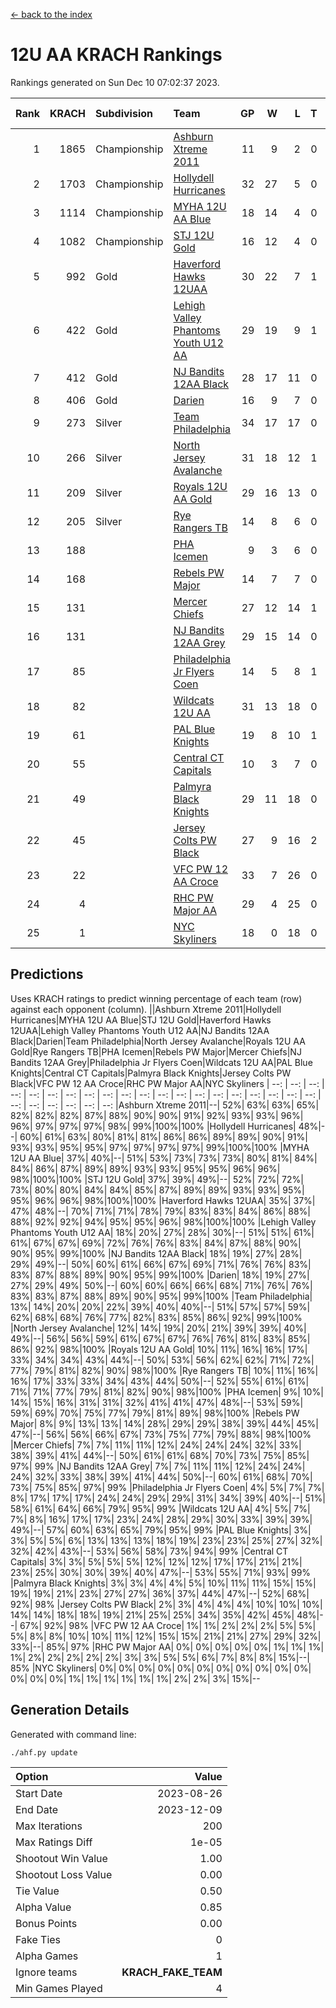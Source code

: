 [<- back to the index](readme.md)
# 12U AA KRACH Rankings
Rankings generated on Sun Dec 10 07:02:37 2023.

Rank|KRACH|Subdivision|Team|GP|W|L|T|OTW|OTL|SoS|Exp Wins|Win Diff
---:|---:|:---|:---|---:|---:|---:|---:|---:|---:|---:|---:|---:
1|1865|Championship|[Ashburn Xtreme 2011](https://gamesheetstats.com/seasons/3659/teams/141121/schedule)|11|9|2|0|0|0|507|9.8|-0.0
2|1703|Championship|[Hollydell Hurricanes](https://gamesheetstats.com/seasons/3659/teams/141133/schedule)|32|27|5|0|4|0|411|27.8|-0.0
3|1114|Championship|[MYHA 12U AA Blue](https://gamesheetstats.com/seasons/3659/teams/141123/schedule)|18|14|4|0|1|1|415|14.8|-0.0
4|1082|Championship|[STJ 12U Gold](https://gamesheetstats.com/seasons/3659/teams/141122/schedule)|16|12|4|0|1|0|466|12.8|-0.0
5|992|Gold|[Haverford Hawks 12UAA](https://gamesheetstats.com/seasons/3659/teams/141127/schedule)|30|22|7|1|2|2|467|23.3|-0.0
6|422|Gold|[Lehigh Valley Phantoms Youth U12 AA](https://gamesheetstats.com/seasons/3659/teams/141129/schedule)|29|19|9|1|0|0|397|20.4|0.0
7|412|Gold|[NJ Bandits 12AA Black](https://gamesheetstats.com/seasons/3659/teams/141126/schedule)|28|17|11|0|0|1|509|17.8|-0.0
8|406|Gold|[Darien](https://gamesheetstats.com/seasons/3659/teams/141125/schedule)|16|9|7|0|1|1|466|9.9|0.0
9|273|Silver|[Team Philadelphia](https://gamesheetstats.com/seasons/3659/teams/141128/schedule)|34|17|17|0|3|4|542|17.9|0.0
10|266|Silver|[North Jersey Avalanche](https://gamesheetstats.com/seasons/3659/teams/141137/schedule)|31|18|12|1|1|2|284|19.4|0.0
11|209|Silver|[Royals 12U AA Gold](https://gamesheetstats.com/seasons/3659/teams/141142/schedule)|29|16|13|0|3|1|356|16.9|0.0
12|205|Silver|[Rye Rangers TB](https://gamesheetstats.com/seasons/3659/teams/141140/schedule)|14|8|6|0|1|1|213|8.9|0.0
13|188||[PHA Icemen](https://gamesheetstats.com/seasons/3659/teams/141145/schedule)|9|3|6|0|0|0|560|3.8|-0.0
14|168||[Rebels PW Major](https://gamesheetstats.com/seasons/3659/teams/141138/schedule)|14|7|7|0|1|0|203|7.9|0.0
15|131||[Mercer Chiefs](https://gamesheetstats.com/seasons/3659/teams/141135/schedule)|27|12|14|1|2|3|335|13.4|0.0
16|131||[NJ Bandits 12AA Grey](https://gamesheetstats.com/seasons/3659/teams/141134/schedule)|29|15|14|0|1|2|263|15.9|0.0
17|85||[Philadelphia Jr Flyers Coen](https://gamesheetstats.com/seasons/3659/teams/141143/schedule)|14|5|8|1|0|0|430|6.4|0.0
18|82||[Wildcats 12U AA](https://gamesheetstats.com/seasons/3659/teams/141136/schedule)|31|13|18|0|0|0|381|13.9|0.0
19|61||[PAL Blue Knights](https://gamesheetstats.com/seasons/3659/teams/141139/schedule)|19|8|10|1|0|1|132|9.4|0.0
20|55||[Central CT Capitals](https://gamesheetstats.com/seasons/3659/teams/141124/schedule)|10|3|7|0|0|2|353|3.9|0.0
21|49||[Palmyra Black Knights](https://gamesheetstats.com/seasons/3659/teams/141130/schedule)|29|11|18|0|1|1|350|11.9|0.0
22|45||[Jersey Colts PW Black](https://gamesheetstats.com/seasons/3659/teams/141141/schedule)|27|9|16|2|1|0|179|10.9|0.0
23|22||[VFC PW 12 AA Croce](https://gamesheetstats.com/seasons/3659/teams/141131/schedule)|33|7|26|0|1|2|496|7.9|0.0
24|4||[RHC PW Major AA](https://gamesheetstats.com/seasons/3659/teams/141132/schedule)|29|4|25|0|0|0|235|4.9|0.0
25|1||[NYC Skyliners](https://gamesheetstats.com/seasons/3659/teams/141144/schedule)|18|0|18|0|0|0|127|0.9|0.0

## Predictions
Uses KRACH ratings to predict winning percentage of each team (row) against each opponent (column).
||Ashburn Xtreme 2011|Hollydell Hurricanes|MYHA 12U AA Blue|STJ 12U Gold|Haverford Hawks 12UAA|Lehigh Valley Phantoms Youth U12 AA|NJ Bandits 12AA Black|Darien|Team Philadelphia|North Jersey Avalanche|Royals 12U AA Gold|Rye Rangers TB|PHA Icemen|Rebels PW Major|Mercer Chiefs|NJ Bandits 12AA Grey|Philadelphia Jr Flyers Coen|Wildcats 12U AA|PAL Blue Knights|Central CT Capitals|Palmyra Black Knights|Jersey Colts PW Black|VFC PW 12 AA Croce|RHC PW Major AA|NYC Skyliners
| --: | --: | --: | --: | --: | --: | --: | --: | --: | --: | --: | --: | --: | --: | --: | --: | --: | --: | --: | --: | --: | --: | --: | --: | --: | --: 
|Ashburn Xtreme 2011|--| 52%| 63%| 63%| 65%| 82%| 82%| 82%| 87%| 88%| 90%| 90%| 91%| 92%| 93%| 93%| 96%| 96%| 97%| 97%| 97%| 98%| 99%|100%|100%
|Hollydell Hurricanes| 48%|--| 60%| 61%| 63%| 80%| 81%| 81%| 86%| 86%| 89%| 89%| 90%| 91%| 93%| 93%| 95%| 95%| 97%| 97%| 97%| 97%| 99%|100%|100%
|MYHA 12U AA Blue| 37%| 40%|--| 51%| 53%| 73%| 73%| 73%| 80%| 81%| 84%| 84%| 86%| 87%| 89%| 89%| 93%| 93%| 95%| 95%| 96%| 96%| 98%|100%|100%
|STJ 12U Gold| 37%| 39%| 49%|--| 52%| 72%| 72%| 73%| 80%| 80%| 84%| 84%| 85%| 87%| 89%| 89%| 93%| 93%| 95%| 95%| 96%| 96%| 98%|100%|100%
|Haverford Hawks 12UAA| 35%| 37%| 47%| 48%|--| 70%| 71%| 71%| 78%| 79%| 83%| 83%| 84%| 86%| 88%| 88%| 92%| 92%| 94%| 95%| 95%| 96%| 98%|100%|100%
|Lehigh Valley Phantoms Youth U12 AA| 18%| 20%| 27%| 28%| 30%|--| 51%| 51%| 61%| 61%| 67%| 67%| 69%| 72%| 76%| 76%| 83%| 84%| 87%| 88%| 90%| 90%| 95%| 99%|100%
|NJ Bandits 12AA Black| 18%| 19%| 27%| 28%| 29%| 49%|--| 50%| 60%| 61%| 66%| 67%| 69%| 71%| 76%| 76%| 83%| 83%| 87%| 88%| 89%| 90%| 95%| 99%|100%
|Darien| 18%| 19%| 27%| 27%| 29%| 49%| 50%|--| 60%| 60%| 66%| 66%| 68%| 71%| 76%| 76%| 83%| 83%| 87%| 88%| 89%| 90%| 95%| 99%|100%
|Team Philadelphia| 13%| 14%| 20%| 20%| 22%| 39%| 40%| 40%|--| 51%| 57%| 57%| 59%| 62%| 68%| 68%| 76%| 77%| 82%| 83%| 85%| 86%| 92%| 99%|100%
|North Jersey Avalanche| 12%| 14%| 19%| 20%| 21%| 39%| 39%| 40%| 49%|--| 56%| 56%| 59%| 61%| 67%| 67%| 76%| 76%| 81%| 83%| 85%| 86%| 92%| 98%|100%
|Royals 12U AA Gold| 10%| 11%| 16%| 16%| 17%| 33%| 34%| 34%| 43%| 44%|--| 50%| 53%| 56%| 62%| 62%| 71%| 72%| 77%| 79%| 81%| 82%| 90%| 98%|100%
|Rye Rangers TB| 10%| 11%| 16%| 16%| 17%| 33%| 33%| 34%| 43%| 44%| 50%|--| 52%| 55%| 61%| 61%| 71%| 71%| 77%| 79%| 81%| 82%| 90%| 98%|100%
|PHA Icemen|  9%| 10%| 14%| 15%| 16%| 31%| 31%| 32%| 41%| 41%| 47%| 48%|--| 53%| 59%| 59%| 69%| 70%| 75%| 77%| 79%| 81%| 89%| 98%|100%
|Rebels PW Major|  8%|  9%| 13%| 13%| 14%| 28%| 29%| 29%| 38%| 39%| 44%| 45%| 47%|--| 56%| 56%| 66%| 67%| 73%| 75%| 77%| 79%| 88%| 98%|100%
|Mercer Chiefs|  7%|  7%| 11%| 11%| 12%| 24%| 24%| 24%| 32%| 33%| 38%| 39%| 41%| 44%|--| 50%| 61%| 61%| 68%| 70%| 73%| 75%| 85%| 97%| 99%
|NJ Bandits 12AA Grey|  7%|  7%| 11%| 11%| 12%| 24%| 24%| 24%| 32%| 33%| 38%| 39%| 41%| 44%| 50%|--| 60%| 61%| 68%| 70%| 73%| 75%| 85%| 97%| 99%
|Philadelphia Jr Flyers Coen|  4%|  5%|  7%|  7%|  8%| 17%| 17%| 17%| 24%| 24%| 29%| 29%| 31%| 34%| 39%| 40%|--| 51%| 58%| 61%| 64%| 66%| 79%| 95%| 99%
|Wildcats 12U AA|  4%|  5%|  7%|  7%|  8%| 16%| 17%| 17%| 23%| 24%| 28%| 29%| 30%| 33%| 39%| 39%| 49%|--| 57%| 60%| 63%| 65%| 79%| 95%| 99%
|PAL Blue Knights|  3%|  3%|  5%|  5%|  6%| 13%| 13%| 13%| 18%| 19%| 23%| 23%| 25%| 27%| 32%| 32%| 42%| 43%|--| 53%| 56%| 58%| 73%| 94%| 99%
|Central CT Capitals|  3%|  3%|  5%|  5%|  5%| 12%| 12%| 12%| 17%| 17%| 21%| 21%| 23%| 25%| 30%| 30%| 39%| 40%| 47%|--| 53%| 55%| 71%| 93%| 99%
|Palmyra Black Knights|  3%|  3%|  4%|  4%|  5%| 10%| 11%| 11%| 15%| 15%| 19%| 19%| 21%| 23%| 27%| 27%| 36%| 37%| 44%| 47%|--| 52%| 68%| 92%| 98%
|Jersey Colts PW Black|  2%|  3%|  4%|  4%|  4%| 10%| 10%| 10%| 14%| 14%| 18%| 18%| 19%| 21%| 25%| 25%| 34%| 35%| 42%| 45%| 48%|--| 67%| 92%| 98%
|VFC PW 12 AA Croce|  1%|  1%|  2%|  2%|  2%|  5%|  5%|  5%|  8%|  8%| 10%| 10%| 11%| 12%| 15%| 15%| 21%| 21%| 27%| 29%| 32%| 33%|--| 85%| 97%
|RHC PW Major AA|  0%|  0%|  0%|  0%|  0%|  1%|  1%|  1%|  1%|  2%|  2%|  2%|  2%|  2%|  3%|  3%|  5%|  5%|  6%|  7%|  8%|  8%| 15%|--| 85%
|NYC Skyliners|  0%|  0%|  0%|  0%|  0%|  0%|  0%|  0%|  0%|  0%|  0%|  0%|  0%|  0%|  1%|  1%|  1%|  1%|  1%|  1%|  2%|  2%|  3%| 15%|--

## Generation Details

Generated with command line:
```
./ahf.py update
```

| Option | Value |
| :----- | ----: |
| Start Date | 2023-08-26 |
| End Date | 2023-12-09 |
| Max Iterations | 200 |
| Max Ratings Diff | 1e-05 |
| Shootout Win Value | 1.00 |
| Shootout Loss Value | 0.00 |
| Tie Value | 0.50 |
| Alpha Value | 0.85 |
| Bonus Points | 0.00 |
| Fake Ties | 0 |
| Alpha Games | 1 |
| Ignore teams | __KRACH_FAKE_TEAM__ |
| Min Games Played | 4 |

